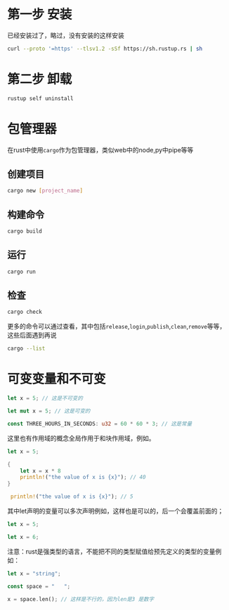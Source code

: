 # 第一步 安装

已经安装过了，略过，没有安装的这样安装

```bash
curl --proto '=https' --tlsv1.2 -sSf https://sh.rustup.rs | sh
```

# 第二步 卸载

```bash
rustup self uninstall
```

# 包管理器

在rust中使用`cargo`作为包管理器，类似web中的node,py中pipe等等

## 创建项目

```bash
cargo new [project_name]
```

## 构建命令
```bash
cargo build
```

## 运行

```bash
cargo run
```

## 检查

```bash
cargo check
```

更多的命令可以通过查看，其中包括`release`,`login`,`publish`,`clean`,`remove`等等，这些后面遇到再说

```bash
cargo --list
```

# 可变变量和不可变

```rust
let x = 5; // 这是不可变的

let mut x = 5; // 这是可变的

const THREE_HOURS_IN_SECONDS: u32 = 60 * 60 * 3; // 这是常量

```

这里也有作用域的概念全局作用于和块作用域，例如。

```rust
let x = 5;

{
    let x = x * 8
    println!("the value of x is {x}"); // 40
}

 println!("the value of x is {x}"); // 5

```

其中let声明的变量可以多次声明例如，这样也是可以的，后一个会覆盖前面的；

```rust
let x = 5;

let x = 6;
```

注意：rust是强类型的语言，不能把不同的类型赋值给预先定义的类型的变量例如：

```rust
let x = "string";

const space = "   ";

x = space.len(); // 这样是不行的，因为len是3 是数字
```